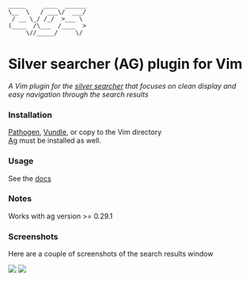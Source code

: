 ```
_____     ____  ______
\__  \   / ___\/  ___/
 / __ \_/ /_/  >___ \ 
(____  /\___  /____  >
     \//_____/     \/ 
```

# Silver searcher (AG) plugin for Vim
*A Vim plugin for the [silver searcher](https://github.com/ggreer/the_silver_searcher) that focuses on clean display and  
 easy navigation through the search results*  

### Installation   
[Pathogen](https://github.com/tpope/vim-pathogen), [Vundle](https://github.com/gmarik/vundle), or copy to the Vim directory  
[Ag](https://github.com/ggreer/the_silver_searcher) must be installed as well.  

### Usage
See the [docs](https://github.com/gabesoft/vim-ags/blob/master/doc/ags.txt)  

### Notes  
Works with ag version >= 0.29.1  

### Screenshots  
Here are a couple of screenshots of the search results window

<img src="https://github.com/gabesoft/vim-ags/raw/master/assets/screen-shot1.png" />

<img src="https://github.com/gabesoft/vim-ags/raw/master/assets/screen-shot2.png" />

